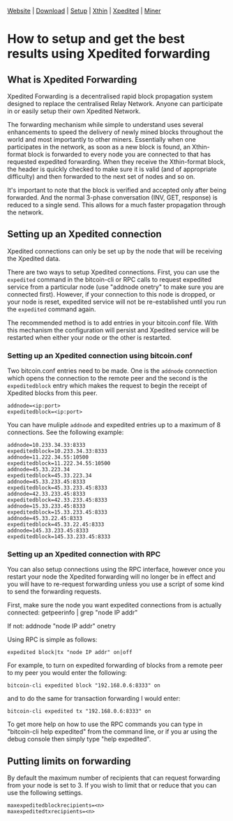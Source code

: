 [Website](https://www.bitcoinunlimited.info)  | [Download](https://www.bitcoinunlimited.info/download) | [Setup](../README.md)  |  [Xthin](bu-xthin.md)  |  [Xpedited](bu-xpedited-forwarding.md)  |   [Miner](miner.md)

# How to setup and get the best results using Xpedited forwarding

## What is Xpedited Forwarding

Xpedited Forwarding is a decentralised rapid block propagation system designed to replace the centralised Relay Network.  Anyone
can participate in or easily setup their own Xpedited Network.

The forwarding mechanism while simple to understand uses several enhancements to speed the delivery of newly mined blocks
throughout the world and most importantly to other miners.  Essentially when one participates in the network, as soon as a new block 
is found, an Xthin-format block is forwarded to every node you are connected to that has requested expedited forwarding.  When they receive 
the Xthin-format block, the header is quickly checked to make sure it is valid (and of appropriate difficulty) and then forwarded to the next
set of nodes and so on.

It's important to note that the block is verified and accepted only after being forwarded.  And the normal 3-phase conversation 
(INV, GET, response) is reduced to a single send.  This allows for a much faster propagation through the network.


## Setting up an Xpedited connection

Xpedited connections can only be set up by the node that will be receiving the Xpedited data.

There are two ways to setup Xpedited connections.  First, you can use the `expedited` command in the bitcoin-cli or RPC calls to
request expedited service from a particular node (use "addnode <IP> onetry" to make sure you are connected first).  However, if
your connection to this node is dropped, or your node is reset, expedited service will not be re-established until you run the 
`expedited` command again.

The recommended method is to add entries in your bitcoin.conf file.  With this mechanism the configuration will persist and Xpedited service
will be restarted when either your node or the other is restarted.


### Setting up an Xpedited connection using bitcoin.conf

Two bitcoin.conf entries need to be made.  One is the `addnode` connection which opens the connection to the remote peer and the 
second is the `expeditedblock` entry which makes the request to begin the receipt of Xpedited blocks from this peer.

	addnode=<ip:port>
	expeditedblock=<ip:port>

You can have muliple `addnode` and expedited entries up to a maximum of 8 connections.  See the following example:

	addnode=10.233.34.33:8333
	expeditedblock=10.233.34.33:8333
	addnode=11.222.34.55:10500
	expeditedblock=11.222.34.55:10500
	addnode=45.33.223.34
	expeditedblock=45.33.223.34
	addnode=45.33.233.45:8333
	expeditedblock=45.33.233.45:8333
	addnode=42.33.233.45:8333
	expeditedblock=42.33.233.45:8333
	addnode=15.33.233.45:8333
	expeditedblock=15.33.233.45:8333
	addnode=45.33.22.45:8333
	expeditedblock=45.33.22.45:8333
	addnode=145.33.233.45:8333
	expeditedblock=145.33.233.45:8333


### Setting up an Xpedited connection with RPC

You can also setup connections using the RPC interface, however once you restart your node the Xpedited forwarding will no longer be in effect
and you will have to re-request forwarding unless you use a script of some kind to send the forwarding requests.

First, make sure the node you want expedited connections from is actually connected:
       getpeerinfo | grep "node IP addr"

If not:
       addnode "node IP addr" onetry

Using RPC is simple as follows:

	expedited block|tx "node IP addr" on|off

For example, to turn on expedited forwarding of blocks from a remote peer to my peer you would enter the following:

	bitcoin-cli expedited block "192.168.0.6:8333" on

and to do the same for transaction forwarding I would enter:

	bitcoin-cli expedited tx "192.168.0.6:8333" on


To get more help on how to use the RPC commands you can type in "bitcoin-cli help expedited" from the command line, or if you ar using the debug console
then simply type "help expedited".


## Putting limits on forwarding


By default the maximum number of recipients that can request forwarding from your node is set to 3.  If you wish to limit that or reduce that
you can use the following settings.

	maxexpeditedblockrecipients=<n>
	maxexpeditedtxrecipients=<n>


